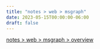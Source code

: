 ```yaml
---
title: "notes > web > msgraph"
date: 2023-05-15T00:00:00-06:00
draft: false
---
```


[notes > web > msgraph > overview](overview.md)  

